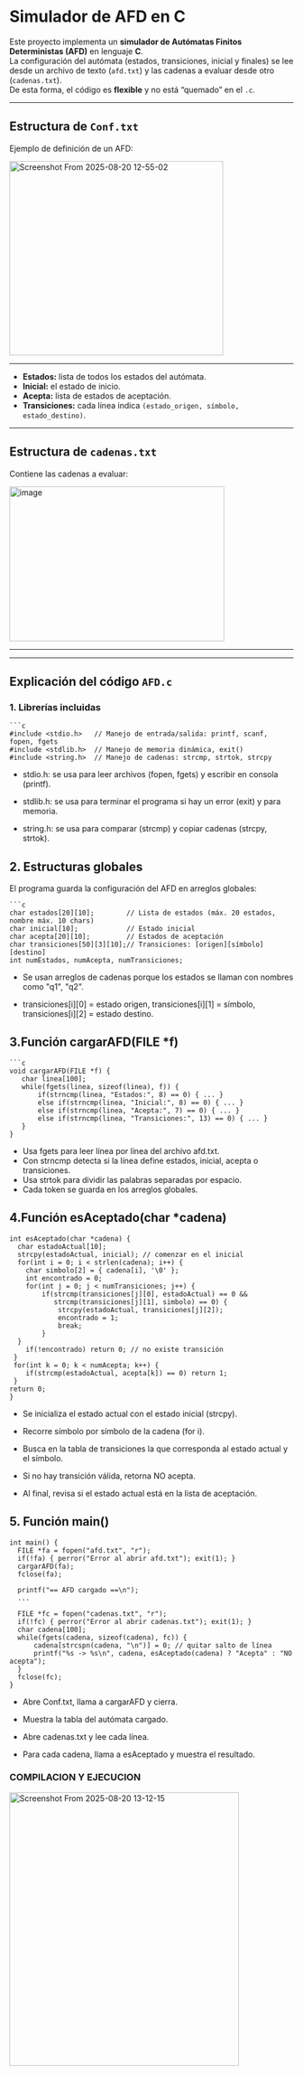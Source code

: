# Simulador de AFD en C

Este proyecto implementa un **simulador de Autómatas Finitos Deterministas (AFD)** en lenguaje **C**.  
La configuración del autómata (estados, transiciones, inicial y finales) se lee desde un archivo de texto (`afd.txt`) y las cadenas a evaluar desde otro (`cadenas.txt`).  
De esta forma, el código es **flexible** y no está “quemado” en el `.c`.

---


##  Estructura de `Conf.txt`

Ejemplo de definición de un AFD:


<img width="379" height="344" alt="Screenshot From 2025-08-20 12-55-02" src="https://github.com/user-attachments/assets/449e9a17-dd2b-4834-8fec-3017a9a65cfd" />

---

- **Estados:** lista de todos los estados del autómata.  
- **Inicial:** el estado de inicio.  
- **Acepta:** lista de estados de aceptación.  
- **Transiciones:** cada línea indica `(estado_origen, símbolo, estado_destino)`.

---

##  Estructura de `cadenas.txt`

Contiene las cadenas a evaluar:

<img width="381" height="274" alt="image" src="https://github.com/user-attachments/assets/2e36b895-69cd-406a-ae85-ecc3f651ad49" />

---

---

## Explicación del código `AFD.c`

### 1. **Librerías incluidas**
    ```c
    #include <stdio.h>   // Manejo de entrada/salida: printf, scanf, fopen, fgets
    #include <stdlib.h>  // Manejo de memoria dinámica, exit()
    #include <string.h>  // Manejo de cadenas: strcmp, strtok, strcpy
- stdio.h: se usa para leer archivos (fopen, fgets) y escribir en consola (printf).

- stdlib.h: se usa para terminar el programa si hay un error (exit) y para memoria.

- string.h: se usa para comparar (strcmp) y copiar cadenas (strcpy, strtok).

## 2. **Estructuras globales**
El programa guarda la configuración del AFD en arreglos globales:
    
    ```c
    char estados[20][10];        // Lista de estados (máx. 20 estados, nombre máx. 10 chars)
    char inicial[10];            // Estado inicial
    char acepta[20][10];         // Estados de aceptación
    char transiciones[50][3][10];// Transiciones: [origen][símbolo][destino]
    int numEstados, numAcepta, numTransiciones;

- Se usan arreglos de cadenas porque los estados se llaman con nombres como "q1", "q2".

- transiciones[i][0] = estado origen,
  transiciones[i][1] = símbolo,
  transiciones[i][2] = estado destino.
  
## 3.Función cargarAFD(FILE *f)
    ```c
    void cargarAFD(FILE *f) {
       char linea[100];
       while(fgets(linea, sizeof(linea), f)) {
           if(strncmp(linea, "Estados:", 8) == 0) { ... }
           else if(strncmp(linea, "Inicial:", 8) == 0) { ... }
           else if(strncmp(linea, "Acepta:", 7) == 0) { ... }
           else if(strncmp(linea, "Transiciones:", 13) == 0) { ... }
       }
    }

- Usa fgets para leer línea por línea del archivo afd.txt.
- Con strncmp detecta si la línea define estados, inicial, acepta o transiciones.
- Usa strtok para dividir las palabras separadas por espacio.
- Cada token se guarda en los arreglos globales.

## 4.Función esAceptado(char *cadena)
    int esAceptado(char *cadena) {
      char estadoActual[10];
      strcpy(estadoActual, inicial); // comenzar en el inicial
      for(int i = 0; i < strlen(cadena); i++) {
        char simbolo[2] = { cadena[i], '\0' };
        int encontrado = 0;
        for(int j = 0; j < numTransiciones; j++) {
            if(strcmp(transiciones[j][0], estadoActual) == 0 &&
               strcmp(transiciones[j][1], simbolo) == 0) {
                strcpy(estadoActual, transiciones[j][2]);
                encontrado = 1;
                break;
            }
      }
        if(!encontrado) return 0; // no existe transición
     }
     for(int k = 0; k < numAcepta; k++) {
        if(strcmp(estadoActual, acepta[k]) == 0) return 1;
     }
    return 0;
    }
    
- Se inicializa el estado actual con el estado inicial (strcpy).

- Recorre símbolo por símbolo de la cadena (for i).

- Busca en la tabla de transiciones la que corresponda al estado actual y el símbolo.

- Si no hay transición válida, retorna NO acepta.

- Al final, revisa si el estado actual está en la lista de aceptación.
  
## **5. Función main()**
    int main() {
      FILE *fa = fopen("afd.txt", "r");
      if(!fa) { perror("Error al abrir afd.txt"); exit(1); }
      cargarAFD(fa);
      fclose(fa);

      printf("== AFD cargado ==\n");
      ...

      FILE *fc = fopen("cadenas.txt", "r");
      if(!fc) { perror("Error al abrir cadenas.txt"); exit(1); }
      char cadena[100];
      while(fgets(cadena, sizeof(cadena), fc)) {
          cadena[strcspn(cadena, "\n")] = 0; // quitar salto de línea
          printf("%s -> %s\n", cadena, esAceptado(cadena) ? "Acepta" : "NO acepta");
      }
      fclose(fc);
    }
    
- Abre Conf.txt, llama a cargarAFD y cierra.

- Muestra la tabla del autómata cargado.

- Abre cadenas.txt y lee cada línea.

- Para cada cadena, llama a esAceptado y muestra el resultado.


### **COMPILACION Y EJECUCION**

<img width="407" height="484" alt="Screenshot From 2025-08-20 13-12-15" src="https://github.com/user-attachments/assets/446d4d04-c99c-4108-a7b9-fbbcbb264a83" />
